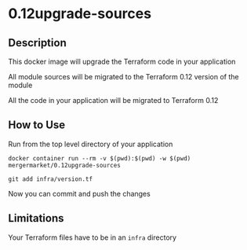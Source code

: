 # 0.12upgrade-sources

## Description
This docker image will upgrade the Terraform code in your application

All module sources will be migrated to the Terraform 0.12 version of the module

All the code in your application will be migrated to Terraform 0.12


## How to Use
Run from the top level directory of your application

   `docker container run --rm -v $(pwd):$(pwd) -w $(pwd) mergermarket/0.12upgrade-sources`
   
   `git add infra/version.tf`
   
Now you can commit and push the changes


## Limitations
Your Terraform files have to be in an `infra` directory
